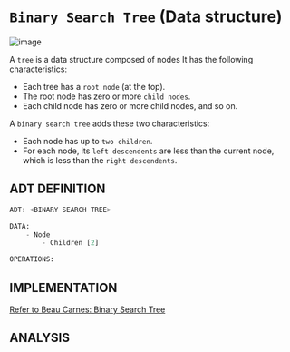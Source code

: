 # `Binary Search Tree` (Data structure)

![image](https://user-images.githubusercontent.com/14041622/48757608-4afd3780-ecd8-11e8-9638-8d249c31c8c1.png)

A `tree` is a data structure composed of nodes It has the following characteristics:
- Each tree has a `root node` (at the top).
- The root node has zero or more `child nodes`.
- Each child node has zero or more child nodes, and so on.

A `binary search tree` adds these two characteristics:
- Each node has up to `two children`.
- For each node, its `left descendents` are less than the current node, which is less than the `right descendents`.

## ADT DEFINITION

```py
ADT: <BINARY SEARCH TREE>

DATA:
    - Node
        - Children [2]

OPERATIONS:


```

## IMPLEMENTATION

[Refer to Beau Carnes: Binary Search Tree](https://codepen.io/beaucarnes/pen/ryKvEQ?editors=0011)

## ANALYSIS

